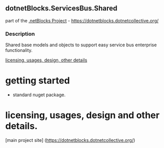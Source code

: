 ﻿## dotnetBlocks.ServicesBus.Shared

part of the [.netBlocks Project](https://dotnetblocks.dotnetcollective.org/) - https://dotnetblocks.dotnetcollective.org/

### Description

Shared base models and objects to support easy service bus enterprise functionality.

[licensing, usages, design, other details](https://dotnetblocks.dotnetcollective.org/)

# getting started

* standard nuget package.


# licensing, usages, design and other details.


[main project site] (https://dotnetblocks.dotnetcollective.org/)




